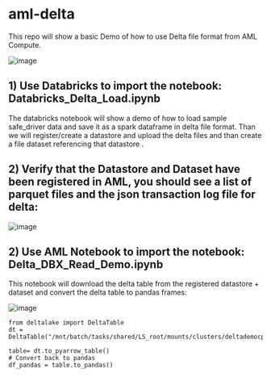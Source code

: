 # aml-delta

This repo will show a basic Demo of how to use Delta file format from AML Compute.

![image](https://user-images.githubusercontent.com/5873303/121588011-66013580-ca03-11eb-8c87-c1bd0535cacf.png)

## 1) Use Databricks to import the notebook: Databricks_Delta_Load.ipynb

The databricks  notebook will show a demo of how to load sample safe_driver data and save it as a spark dataframe in delta file format. 
Than we will register/create a datastore and upload the delta files and than create a file dataset referencing that datastore .

## 2) Verify that the Datastore and Dataset have been registered in AML, you should see a list of parquet files and the json transaction log file for delta:

![image](https://user-images.githubusercontent.com/5873303/121588340-cbedbd00-ca03-11eb-9e0c-74d74d36b932.png)

## 2) Use AML Notebook to import the notebook: Delta_DBX_Read_Demo.ipynb

This notebook will download the delta table from the registered datastore + dataset and convert the delta table to pandas frames:

![image](https://user-images.githubusercontent.com/5873303/121588813-5c2c0200-ca04-11eb-8070-317c6bb075d2.png)


```
from deltalake import DeltaTable
dt = DeltaTable("/mnt/batch/tasks/shared/LS_root/mounts/clusters/deltademocpu/code/delta_driver/")

table= dt.to_pyarrow_table()
# Convert back to pandas
df_pandas = table.to_pandas()

```

